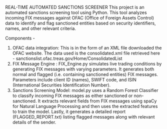 REAL-TIME AUTOMATED SANCTIONS SCREENER
This project is an automated sanctions screening tool using Python. This tool analyzes incoming FIX messages against OFAC (Office of Foreign Assets Control) data to identify and flag sanctioned entities based on security identifiers, names, and other relevant criteria.


Components - 
1. OFAC data integration: 
This is in the form of an XML file downloaded the OFAC website. The data used is the consolidated.xml file retrieved here - sanctionslist.ofac.treas.gov/Home/ConsolidatedList
2. FIX Message Engine : 
FIX_Engine.py simulates live trading conditions by generating FIX messages with varying parameters. It generates both normal and flagged (i.e. containing sanctioned entities) FIX messages. Parameters include client ID (names),  SWIFT code, and ISIN (International Securities Identification Number).
3. Sanctions Screening Model:
model.py uses a Random Forest Classifier to classify incoming FIX messages as either sanctioned or non-sanctioned. It extracts relevant fields from FIX messages using spaCy for Natural Language Processing and then uses the extracted features to train the model. Lastly, it generates a detailed report (FLAGGED_REPORT.txt) listing flagged messages along with relevant details of the sender. 

